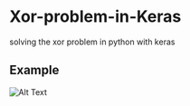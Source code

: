 # Xor-problem-in-Keras
solving the xor problem in python with keras

## Example
![Alt Text](https://github.com/GypsyDangerous/Xor-problem-in-Keras/blob/master/outputs/xor.gif)
